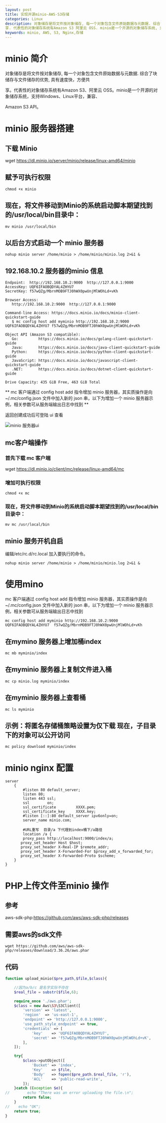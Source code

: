 ```yaml
---
layout: post
title: 实现开源minio-AWS-S3存储
categories: Linux
description: 对象储存是将文件按对象储存, 每一个对象包含文件原始数据与元数据. 综合了块储存与文件储存的优势, 具有速度快, 方便共
享. 代表性的对象储存系统有Amazon S3 阿里云 OSS. minio是一个开源的对象储存系统, 支持Windows Linux平台, 兼容Amazon S3 API.
keywords: minio, AWS, S3, Nginx,存储
---
```




# minio 简介
对象储存是将文件按对象储存, 每一个对象包含文件原始数据与元数据. 综合了块储存与文件储存的优势, 具有速度快，方便共

享。代表性的对象储存系统有Amazon S3、阿里云 OSS。minio是一个开源的对象储存系统，支持Windows、Linux平台，兼容、

Amazon S3 API。

# minio 服务器搭建

## 下载 Minio
wget https://dl.minio.io/server/minio/release/linux-amd64/minio

## 赋予可执行权限
`chmod +x minio`

## 现在，将文件移动到Minio的系统启动脚本期望找到的/usr/local/bin目录中：
`mv minio /usr/local/bin`

## 以后台方式启动一个 minio 服务器
`nohup minio server /home/minio > /home/minio/minio.log 2>&1 &`

## 192.168.10.2 服务器的minio 信息
```
Endpoint:  http://192.168.10.2:9000  http://127.0.0.1:9000
AccessKey: UQF6IFAOBQDYAL4ZHYU7 
SecretKey: f57wQZg/MbrnMOB9FTJ0hWX0pwUnjMlWOhLd+vKh 

Browser Access:
   http://192.168.10.2:9000  http://127.0.0.1:9000

Command-line Access: https://docs.minio.io/docs/minio-client-quickstart-guide
   $ mc config host add myminio http://192.168.10.2:9000 UQF6IFAOBQDYAL4ZHYU7 f57wQZg/MbrnMOB9FTJ0hWX0pwUnjMlWOhLd+vKh

Object API (Amazon S3 compatible):
   Go:         https://docs.minio.io/docs/golang-client-quickstart-guide
   Java:       https://docs.minio.io/docs/java-client-quickstart-guide
   Python:     https://docs.minio.io/docs/python-client-quickstart-guide
   JavaScript: https://docs.minio.io/docs/javascript-client-quickstart-guide
   .NET:       https://docs.minio.io/docs/dotnet-client-quickstart-guide

Drive Capacity: 435 GiB Free, 463 GiB Total
```

** mc 客户端通过 config host add 指令增加 minio 服务器，其实质操作是向 ~/.mc/config.json 文件中加入新的 json 串，以下为增加一个 minio 服务器示例，相关参数可从服务端输出日志中找到 **

返回创建成功后可登陆 ui 查看

![minio 服务器ui](http://onbsquc8n.bkt.clouddn.com/minio.bmp)

## mc客户端操作

### 首先下载 mc 客户端
wget https://dl.minio.io/client/mc/release/linux-amd64/mc

### 增加可执行权限
`chmod +x mc`

### 现在，将文件移动到Minio的系统启动脚本期望找到的/usr/local/bin目录中：
`mv mc /usr/local/bin`

## minio 服务开机自启
编辑/etc/rc.d/rc.local
加入要执行的命令。

`nohup minio server /home/minio > /home/minio/minio.log 2>&1 &`



# 使用mino

mc 客户端通过 config host add 指令增加 minio 服务器，其实质操作是向 ~/.mc/config.json 文件中加入新的 json 串，以下为增加一个 minio 服务器示例，相关参数可从服务端输出日志中找到

`mc config host add myminio http://192.168.10.2:9000 UQF6IFAOBQDYAL4ZHYU7  f57wQZg/MbrnMOB9FTJ0hWX0pwUnjMlWOhLd+vKh`

## 在mymino 服务器上增加桶index
`mc mb myminio/index`

## 在myminio 服务器上复制文件进入桶
`mc cp minio.log myminio/index`

## 在myminio 服务器上查看桶
`mc ls myminio`

## 示例：将匿名存储桶策略设置为仅下载 现在，子目录下的对象可以公开访问
`mc policy download myminio/index`

# minio nginx 配置

```nginx
server
    {
        #listen 80 default_server;
        listen 80;
        listen 443 ssl;
        ssl        on;
        ssl_certificate         XXXX.pem;
        ssl_certificate_key     XXXX.key;
        #listen [::]:80 default_server ipv6only=on;
        server_name minio.com;

        #URL重写  目录/a 下代理到index桶下/a路径
        location /a {
		proxy_pass http://localhost:9000/index/a;
       proxy_set_header Host $host;
       proxy_set_header X-Real-IP $remote_addr;
       proxy_set_header X-Forwarded-For $proxy_add_x_forwarded_for;
       proxy_set_header X-Forwarded-Proto $scheme;
	}        
}
```


# PHP上传文件至minio 操作

## 参考

aws-sdk-php:https://github.com/aws/aws-sdk-php/releases

## 需要aws的sdk文件

`wget https://github.com/aws/aws-sdk-php/releases/download/3.36.26/aws.phar`

## 代码
```php
function upload_minio($pre_path,$file,$class){

    //因为a/b/c 是名字实际不存在
    $real_file = substr($file,6);

    require_once './aws.phar';
    $class = new Aws\S3\S3Client([
        'version' => 'latest',
        'region'  => 'us-east-1',
        'endpoint' => 'http://127.0.0.1:9000',
        'use_path_style_endpoint' => true,
        'credentials' => [
            'key'    => 'UQF6IFAOBQDYAL4ZHYU7',
            'secret' => 'f57wQZg/MbrnMOB9FTJ0hWX0pwUnjMlWOhLd+vK',
        ],
    ]);

    try{
        $class->putObject([
            'Bucket' => 'index',
            'Key'    => $file,
            'Body'   => fopen($pre_path.$real_file, 'r'),
            'ACL'    => 'public-read-write',
        ]);
    }catch (Exception $e){
//        echo "There was an error uploading the file.\n";
        return false;
    }
//    echo "OK";
    return true;
}
```

















